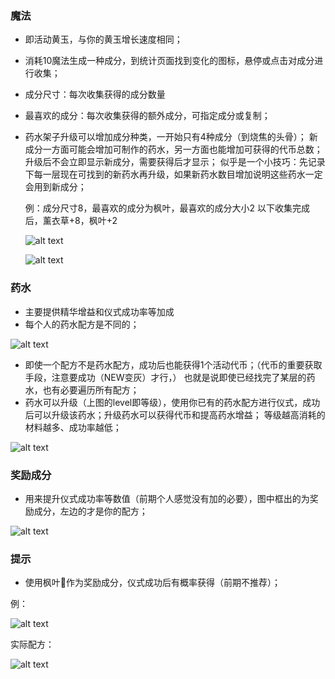 ### 魔法

*   即活动黄玉，与你的黄玉增长速度相同；
*   消耗10魔法生成一种成分，到统计页面找到变化的图标，悬停或点击对成分进行收集；
*   成分尺寸：每次收集获得的成分数量
*   最喜欢的成分：每次收集获得的额外成分，可指定成分或复制；
*   药水架子升级可以增加成分种类，一开始只有4种成分（到烧焦的头骨）；
    新成分一方面可能会增加可制作的药水，另一方面也能增加可获得的代币总数；
    升级后不会立即显示新成分，需要获得后才显示；
    似乎是一个小技巧：先记录下每一层现在可找到的新药水再升级，如果新药水数目增加说明这些药水一定会用到新成分；


    例：成分尺寸8，最喜欢的成分为枫叶，最喜欢的成分大小2
    以下收集完成后，薰衣草+8，枫叶+2

    ![alt text](../../public/img/event/nighthunt/成分收集前.png)

    ![alt text](../../public/img/event/nighthunt/成分收集后.png)


### 药水

*   主要提供精华增益和仪式成功率等加成
*   每个人的药水配方是不同的；

![alt text](../../public/img/event/nighthunt/药水（升级前）.png)

*   即使一个配方不是药水配方，成功后也能获得1个活动代币；（代币的重要获取手段，注意要成功（NEW变灰）才行，）
    也就是说即使已经找完了某层的药水，也有必要遍历所有配方；
*   药水可以升级（上图的level即等级），使用你已有的药水配方进行仪式，成功后可以升级该药水；升级药水可以获得代币和提高药水增益；
    等级越高消耗的材料越多、成功率越低；

![alt text](../../public/img/event/nighthunt/夜间狩猎_药水升级.png)

### 奖励成分

*   用来提升仪式成功率等数值（前期个人感觉没有加的必要），图中框出的为奖励成分，左边的才是你的配方；

![alt text](../../public/img/event/nighthunt/夜间狩猎_奖励成分.png)

### 提示

*   使用枫叶🍁作为奖励成分，仪式成功后有概率获得（前期不推荐）；

例：

![alt text](../../public/img/event/nighthunt/夜间狩猎hint.png)

实际配方：

![alt text](../../public/img/event/nighthunt/完成hint1.png)